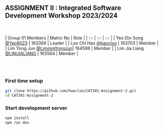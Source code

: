 ## ASSIGNMENT II : Integrated Software Development Workshop 2023/2024

<br><br>
| Group 01 Members | Matric No | Role |
| :-: | :-: | :-: |
| Yeo Din Song [@Yeo8023](https://github.com/Yeo8023) | 163369 | Leader |
| Loo Chi Hao [@haocloo](https://github.com/haocloo) | 163703 | Member |
| Lim Yong Jun [@LimmmYongJun](https://github.com/LimmmYongJun)| 164598 | Member |
| Lim Jia Liang [@LIMJIALIANG](https://github.com/LIMJIALIANG) | 163564 | Member |

<br>

<br>

### First time setup

```bash
git clone https://github.com/haocloo/CAT201-Assignment-2.git
cd CAT201-Assignment-2
```

### Start development server

```bash
npm install
npm run dev
```
